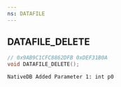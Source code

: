 ```yaml
---
ns: DATAFILE
---
```

## DATAFILE_DELETE

```c
// 0x9AB9C1CFC8862DFB 0xDEF31B0A
void DATAFILE_DELETE();
```

```
NativeDB Added Parameter 1: int p0
```

